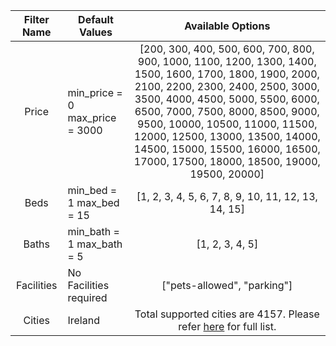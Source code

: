 | **Filter Name** | **Default Values**             |                                                                                                                                                                              **Available Options**                                                                                                                                                                              |
| :-------------: | ------------------------------ | :-----------------------------------------------------------------------------------------------------------------------------------------------------------------------------------------------------------------------------------------------------------------------------------------------------------------------------------------------------------------------------: |
|      Price      | min_price = 0 max_price = 3000 | [200, 300, 400, 500, 600, 700, 800, 900, 1000, 1100, 1200, 1300, 1400, 1500, 1600, 1700, 1800, 1900, 2000, 2100, 2200, 2300, 2400, 2500, 3000, 3500, 4000, 4500, 5000, 5500, 6000, 6500, 7000, 7500, 8000, 8500, 9000, 9500, 10000, 10500, 11000, 11500, 12000, 12500, 13000, 13500, 14000, 14500, 15000, 15500, 16000, 16500, 17000, 17500, 18000, 18500, 19000, 19500, 20000] |
|      Beds       | min_bed = 1 max_bed = 15       |                                                                                                                                                               [1, 2, 3, 4, 5, 6, 7, 8, 9, 10, 11, 12, 13, 14, 15]                                                                                                                                                               |
|      Baths      | min_bath = 1 max_bath = 5      |                                                                                                                                                                                 [1, 2, 3, 4, 5]                                                                                                                                                                                 |
|   Facilities    | No Facilities required         |                                                                                                                                                                           ["pets-allowed", "parking"]                                                                                                                                                                           |
|     Cities      | Ireland                        |                                                                                                                                           Total supported cities are 4157. Please refer [here](available-cities.xlsx) for full list.                                                                                                                                            |

